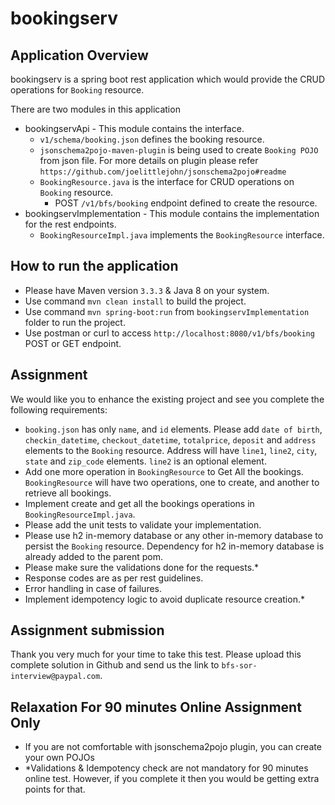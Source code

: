 # bookingserv

## Application Overview
bookingserv is a spring boot rest application which would provide the CRUD operations for `Booking` resource.

There are two modules in this application
- bookingservApi - This module contains the interface.
    - `v1/schema/booking.json` defines the booking resource.
    - `jsonschema2pojo-maven-plugin` is being used to create `Booking POJO` from json file. For more details on plugin please refer `https://github.com/joelittlejohn/jsonschema2pojo#readme`
    - `BookingResource.java` is the interface for CRUD operations on `Booking` resource.
        - POST `/v1/bfs/booking` endpoint defined to create the resource.
- bookingservImplementation - This module contains the implementation for the rest endpoints.
    - `BookingResourceImpl.java` implements the `BookingResource` interface.

## How to run the application
- Please have Maven version `3.3.3` & Java 8 on your system.
- Use command `mvn clean install` to build the project.
- Use command `mvn spring-boot:run` from `bookingservImplementation` folder to run the project.
- Use postman or curl to access `http://localhost:8080/v1/bfs/booking` POST or GET endpoint.

## Assignment
We would like you to enhance the existing project and see you complete the following requirements:

- `booking.json` has only `name`, and `id` elements. Please add `date of birth`, `checkin_datetime`, `checkout_datetime`, `totalprice`, `deposit` and `address` elements to the `Booking` resource. Address will have `line1`, `line2`, `city`, `state` and `zip_code` elements. `line2` is an optional element.
- Add one more operation in `BookingResource` to Get All the bookings. `BookingResource` will have two operations, one to create, and another to retrieve all bookings.
- Implement create and get all the bookings operations in `BookingResourceImpl.java`.
- Please add the unit tests to validate your implementation.
- Please use h2 in-memory database or any other in-memory database to persist the `Booking` resource. Dependency for h2 in-memory database is already added to the parent pom.
- Please make sure the validations done for the requests.*
- Response codes are as per rest guidelines.
- Error handling in case of failures.
- Implement idempotency logic to avoid duplicate resource creation.*

## Assignment submission
Thank you very much for your time to take this test. Please upload this complete solution in Github and send us the link to `bfs-sor-interview@paypal.com`.

## Relaxation For 90 minutes Online Assignment Only
- If you are not comfortable with jsonschema2pojo plugin, you can create your own POJOs
- *Validations & Idempotency check are not mandatory for 90 minutes online test. However, if you complete it then you would be getting extra points for that.

